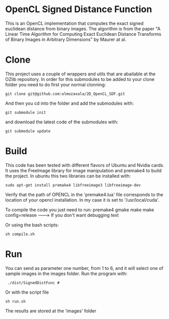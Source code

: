 OpenCL Signed Distance Function
====

This is an OpenCL implementation that computes the exact
signed euclidean distance from binary images. 
The algorithm is from the paper "A Linear Time Algorithm for Computing
Exact Euclidean Distance Transforms of
Binary Images in Arbitrary Dimensions" by Maurer at al.

# Clone
This project uses a couple of wrappers and utils that are abailable
at the OZlib repository. In order for this submodules to be added
to your clone folder you need to do first your normal clonning:

    git clone git@github.com:olmozavala/2D_OpenCL_SDF.git

And then you cd into the folder and add the submodules with:
    
    git submodule init

and download the latest code of the submodules with:

    git submodule update

# Build
This code has been tested with different flavors of Ubuntu and Nvidia cards. 
It uses the FreeImage library for image manipulation and premake4
to build the project. In ubuntu this two libraries can be installed with:

    sudo apt-get install premake4 libfreeimage3 libfreeimage-dev
    
Verify that the path of OPENCL in the 'premake4.lua' file
corresponds to the location of your opencl installation. In my case
it is set to '/usr/local/cuda'.

To compile the code you just need to run:
    premake4 gmake
    make
    make config=release ---> If you don't want debugging text

Or using the bash scripts:

    sh compile.sh

# Run
You can send as parameter one number, from 1 to 6, and it will select one of 
sample images in the images folder. Run the program with:

     ./dist/SignedDistFunc #

Or with the script file

    sh run.sh

The results are stored at the 'images' folder
